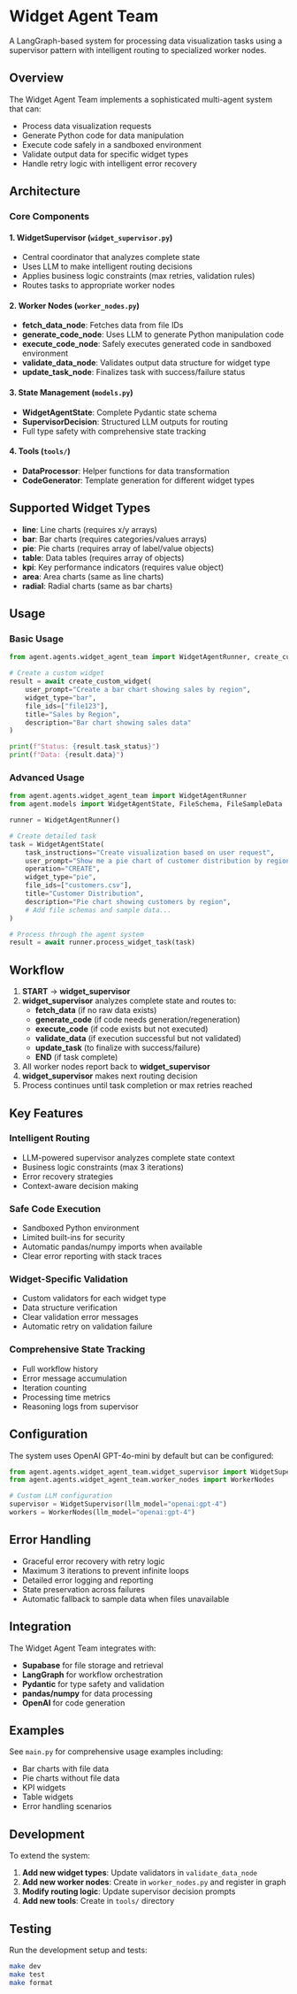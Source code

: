 # Widget Agent Team

A LangGraph-based system for processing data visualization tasks using a supervisor pattern with intelligent routing to specialized worker nodes.

## Overview

The Widget Agent Team implements a sophisticated multi-agent system that can:
- Process data visualization requests
- Generate Python code for data manipulation
- Execute code safely in a sandboxed environment
- Validate output data for specific widget types
- Handle retry logic with intelligent error recovery

## Architecture

### Core Components

#### 1. **WidgetSupervisor** (`widget_supervisor.py`)
- Central coordinator that analyzes complete state
- Uses LLM to make intelligent routing decisions
- Applies business logic constraints (max retries, validation rules)
- Routes tasks to appropriate worker nodes

#### 2. **Worker Nodes** (`worker_nodes.py`)
- **fetch_data_node**: Fetches data from file IDs
- **generate_code_node**: Uses LLM to generate Python manipulation code
- **execute_code_node**: Safely executes generated code in sandboxed environment
- **validate_data_node**: Validates output data structure for widget type
- **update_task_node**: Finalizes task with success/failure status

#### 3. **State Management** (`models.py`)
- **WidgetAgentState**: Complete Pydantic state schema
- **SupervisorDecision**: Structured LLM outputs for routing
- Full type safety with comprehensive state tracking

#### 4. **Tools** (`tools/`)
- **DataProcessor**: Helper functions for data transformation
- **CodeGenerator**: Template generation for different widget types

## Supported Widget Types

- **line**: Line charts (requires x/y arrays)
- **bar**: Bar charts (requires categories/values arrays)  
- **pie**: Pie charts (requires array of label/value objects)
- **table**: Data tables (requires array of objects)
- **kpi**: Key performance indicators (requires value object)
- **area**: Area charts (same as line charts)
- **radial**: Radial charts (same as bar charts)

## Usage

### Basic Usage

```python
from agent.agents.widget_agent_team import WidgetAgentRunner, create_custom_widget

# Create a custom widget
result = await create_custom_widget(
    user_prompt="Create a bar chart showing sales by region",
    widget_type="bar",
    file_ids=["file123"],
    title="Sales by Region",
    description="Bar chart showing sales data"
)

print(f"Status: {result.task_status}")
print(f"Data: {result.data}")
```

### Advanced Usage

```python
from agent.agents.widget_agent_team import WidgetAgentRunner
from agent.models import WidgetAgentState, FileSchema, FileSampleData

runner = WidgetAgentRunner()

# Create detailed task
task = WidgetAgentState(
    task_instructions="Create visualization based on user request",
    user_prompt="Show me a pie chart of customer distribution by region",
    operation="CREATE",
    widget_type="pie",
    file_ids=["customers.csv"],
    title="Customer Distribution",
    description="Pie chart showing customers by region",
    # Add file schemas and sample data...
)

# Process through the agent system
result = await runner.process_widget_task(task)
```

## Workflow

1. **START** → **widget_supervisor**
2. **widget_supervisor** analyzes complete state and routes to:
   - **fetch_data** (if no raw data exists)
   - **generate_code** (if code needs generation/regeneration)
   - **execute_code** (if code exists but not executed)
   - **validate_data** (if execution successful but not validated)
   - **update_task** (to finalize with success/failure)
   - **END** (if task complete)
3. All worker nodes report back to **widget_supervisor**
4. **widget_supervisor** makes next routing decision
5. Process continues until task completion or max retries reached

## Key Features

### Intelligent Routing
- LLM-powered supervisor analyzes complete state context
- Business logic constraints (max 3 iterations)
- Error recovery strategies
- Context-aware decision making

### Safe Code Execution
- Sandboxed Python environment
- Limited built-ins for security
- Automatic pandas/numpy imports when available
- Clear error reporting with stack traces

### Widget-Specific Validation
- Custom validators for each widget type
- Data structure verification
- Clear validation error messages
- Automatic retry on validation failure

### Comprehensive State Tracking
- Full workflow history
- Error message accumulation
- Iteration counting
- Processing time metrics
- Reasoning logs from supervisor

## Configuration

The system uses OpenAI GPT-4o-mini by default but can be configured:

```python
from agent.agents.widget_agent_team.widget_supervisor import WidgetSupervisor
from agent.agents.widget_agent_team.worker_nodes import WorkerNodes

# Custom LLM configuration
supervisor = WidgetSupervisor(llm_model="openai:gpt-4")
workers = WorkerNodes(llm_model="openai:gpt-4")
```

## Error Handling

- Graceful error recovery with retry logic
- Maximum 3 iterations to prevent infinite loops
- Detailed error logging and reporting
- State preservation across failures
- Automatic fallback to sample data when files unavailable

## Integration

The Widget Agent Team integrates with:
- **Supabase** for file storage and retrieval
- **LangGraph** for workflow orchestration
- **Pydantic** for type safety and validation
- **pandas/numpy** for data processing
- **OpenAI** for code generation

## Examples

See `main.py` for comprehensive usage examples including:
- Bar charts with file data
- Pie charts without file data  
- KPI widgets
- Table widgets
- Error handling scenarios

## Development

To extend the system:

1. **Add new widget types**: Update validators in `validate_data_node`
2. **Add new worker nodes**: Create in `worker_nodes.py` and register in graph
3. **Modify routing logic**: Update supervisor decision prompts
4. **Add new tools**: Create in `tools/` directory

## Testing

Run the development setup and tests:

```bash
make dev
make test
make format
```